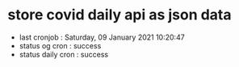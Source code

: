 # store covid daily api as json data

- last cronjob : Saturday, 09 January 2021 10:20:47
- status og cron : success
- status daily cron : success
      
      